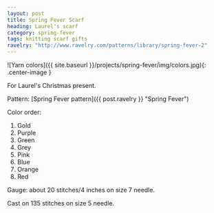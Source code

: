 ```yaml
---
layout: post
title: Spring Fever Scarf
heading: Laurel's scarf
category: spring-fever
tags: knitting scarf gifts
ravelry: "http://www.ravelry.com/patterns/library/spring-fever-2"
---
```

![Yarn colors]({{ site.baseurl }}/projects/spring-fever/img/colors.jpg){: .center-image }

For Laurel's Christmas present.

Pattern: [Spring Fever pattern]({{ post.ravelry }} "Spring Fever")

Color order:

1. Gold
2. Purple
3. Green
4. Grey
5. Pink
6. Blue
7. Orange
8. Red

Gauge: about 20 stitches/4 inches on size 7 needle.

Cast on 135 stitches on size 5 needle.
